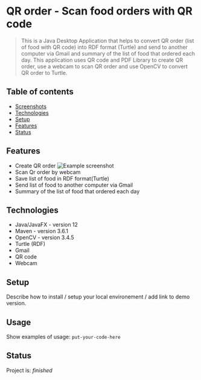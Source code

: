 # QR order - Scan food orders with QR code
> This is a Java Desktop Application that helps to convert QR order (list of food with QR code) into RDF format (Turtle) and send to another computer via Gmail and summary of the list of food that ordered each day. This application uses QR code and PDF Library to create QR order, use a webcam to scan QR order and use OpenCV to convert QR order to Turtle.

## Table of contents
* [Screenshots](#screenshots)
* [Technologies](#technologies)
* [Setup](#setup)
* [Features](#features)
* [Status](#status)

## Features
* Create QR order
![Example screenshot](./img/screenshot.png)
* Scan Qr order by webcam
* Save list of food in RDF format(Turtle)
* Send list of food to another computer via Gmail
* Summary of the list of food that ordered each day

## Technologies
* Java/JavaFX - version 12
* Maven - version 3.6.1
* OpenCV - version 3.4.5
* Turtle (RDF)
* Gmail
* QR code
* Webcam

## Setup
Describe how to install / setup your local environement / add link to demo version.

## Usage
Show examples of usage:
`put-your-code-here`

## Status
Project is: _finished_

